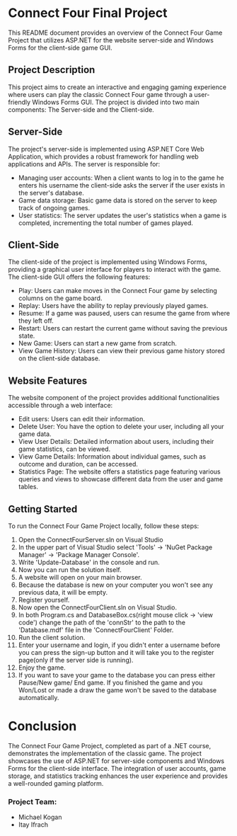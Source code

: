 # Connect Four Final Project

This README document provides an overview of the Connect Four Game Project that utilizes ASP.NET for the website server-side and Windows Forms for the client-side game GUI.

## Project Description
This project aims to create an interactive and engaging gaming experience where users can play the classic Connect Four game through a user-friendly Windows Forms GUI. The project is divided into two main components: The Server-side and the Client-side.

## Server-Side
The project's server-side is implemented using ASP.NET Core Web Application, which provides a robust framework for handling web applications and APIs. The server is responsible for:

* Managing user accounts: When a client wants to log in to the game he enters his username the client-side asks the server if the user exists in the server's database.
* Game data storage: Basic game data is stored on the server to keep track of ongoing games.
* User statistics: The server updates the user's statistics when a game is completed, incrementing the total number of games played.

## Client-Side
The client-side of the project is implemented using Windows Forms, providing a graphical user interface for players to interact with the game. The client-side GUI offers the following features:

* Play: Users can make moves in the Connect Four game by selecting columns on the game board.
* Replay: Users have the ability to replay previously played games.
* Resume: If a game was paused, users can resume the game from where they left off.
* Restart: Users can restart the current game without saving the previous state.
* New Game: Users can start a new game from scratch.
* View Game History: Users can view their previous game history stored on the client-side database.

## Website Features
The website component of the project provides additional functionalities accessible through a web interface:
* Edit users: Users can edit their information.
* Delete User: You have the option to delete your user, including all your game data.
* View User Details: Detailed information about users, including their game statistics, can be viewed.
* View Game Details: Information about individual games, such as outcome and duration, can be accessed.
* Statistics Page: The website offers a statistics page featuring various queries and views to showcase different data from the user and game tables.


## Getting Started
To run the Connect Four Game Project locally, follow these steps:

1. Open the ConnectFourServer.sln on Visual Studio
2. In the upper part of Visual Studio select 'Tools' -> 'NuGet Package Manager' -> 'Package Manager Console'.
3. Write 'Update-Database' in the console and run.
4. Now you can run the solution itself.
5. A website will open on your main browser.
6. Because the database is new on your computer you won't see any previous data, it will be empty.
7. Register yourself.
8. Now open the ConnectFourClient.sln on Visual Studio.
9. In both Program.cs and DatabaseBox.cs(right mouse click -> 'view code') change the path of the 'connStr' to the path to the 'Database.mdf' file in the 'ConnectFourClient' Folder.
10. Run the client solution.
11. Enter your username and login, if you didn't enter a username before you can press the sign-up button and it will take you to the register page(only if the server side is running).
12. Enjoy the game.
13. If you want to save your game to the database you can press either Pause/New game/ End game. If you finished the game and you Won/Lost or made a draw the game won't be saved to the database automatically.


# Conclusion
The Connect Four Game Project, completed as part of a .NET course, demonstrates the implementation of the classic game. The project showcases the use of ASP.NET for server-side components and Windows Forms for the client-side interface. The integration of user accounts, game storage, and statistics tracking enhances the user experience and provides a well-rounded gaming platform.

### Project Team:
* Michael Kogan
* Itay Ifrach











   

